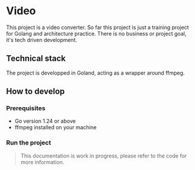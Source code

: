# Video

This project is a video converter. So far this project is just a training project for Golang and architecture practice.
There is no business or project goal, it's tech driven development.

## Technical stack

The project is developped in Goland, acting as a wrapper around ffmpeg.

## How to develop

### Prerequisites

- Go version 1.24 or above
- ffmpeg installed on your machine

### Run the project

> This documentation is work in progress, please refer to the code for more information.

